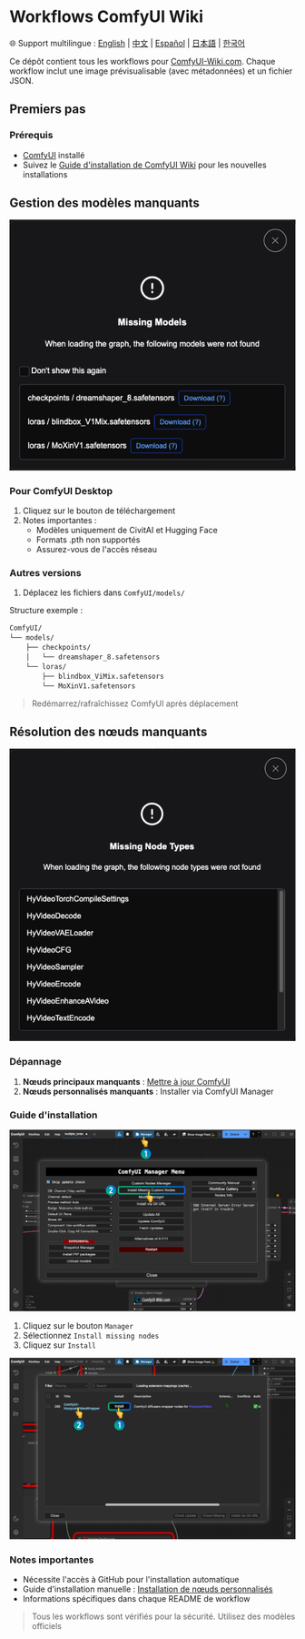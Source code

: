 # Workflows ComfyUI Wiki
🌐 Support multilingue : [English](README.md) | [中文](README.zh.md) | [Español](README.es.md) | [日本語](README.ja.md) | [한국어](README.ko.md)

Ce dépôt contient tous les workflows pour [ComfyUI-Wiki.com](https://comfyui-wiki.com/fr). Chaque workflow inclut une image prévisualisable (avec métadonnées) et un fichier JSON.

## Premiers pas

### Prérequis
- [ComfyUI](https://github.com/comfyanonymous/ComfyUI) installé
- Suivez le [Guide d'installation de ComfyUI Wiki](https://comfyui-wiki.com/fr/install/install-comfyui) pour les nouvelles installations

## Gestion des modèles manquants
![Alerte modèles manquants](/readme_images/missing_models.png)

### Pour ComfyUI Desktop
1. Cliquez sur le bouton de téléchargement
2. Notes importantes :
   - Modèles uniquement de CivitAI et Hugging Face
   - Formats .pth non supportés
   - Assurez-vous de l'accès réseau

### Autres versions
1. Déplacez les fichiers dans `ComfyUI/models/`

Structure exemple :
```bash
ComfyUI/
└── models/
    ├── checkpoints/
    │   └── dreamshaper_8.safetensors
    └── loras/
        ├── blindbox_ViMix.safetensors
        └── MoXinV1.safetensors
```
> Redémarrez/rafraîchissez ComfyUI après déplacement

## Résolution des nœuds manquants
![Alerte nœuds manquants](/readme_images/missing_node_types.png)

### Dépannage
1. **Nœuds principaux manquants** : [Mettre à jour ComfyUI](https://comfyui-wiki.com/fr/tutorial/basic/how-to-update-comfyui)
2. **Nœuds personnalisés manquants** : Installer via ComfyUI Manager

### Guide d'installation
![Interface ComfyUI Manager](/readme_images/comfyui_manger.png)
1. Cliquez sur le bouton `Manager`
2. Sélectionnez `Install missing nodes`
3. Cliquez sur `Install`

![Démonstration d'installation](/readme_images/install_missing_nodes.jpg)

### Notes importantes
- Nécessite l'accès à GitHub pour l'installation automatique
- Guide d'installation manuelle : [Installation de nœuds personnalisés](https://comfyui-wiki.com/fr/install/install-custom-nodes)
- Informations spécifiques dans chaque README de workflow

> Tous les workflows sont vérifiés pour la sécurité. Utilisez des modèles officiels 